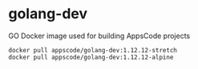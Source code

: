 # golang-dev

GO Docker image used for building AppsCode projects

```console
docker pull appscode/golang-dev:1.12.12-stretch
docker pull appscode/golang-dev:1.12.12-alpine
```
